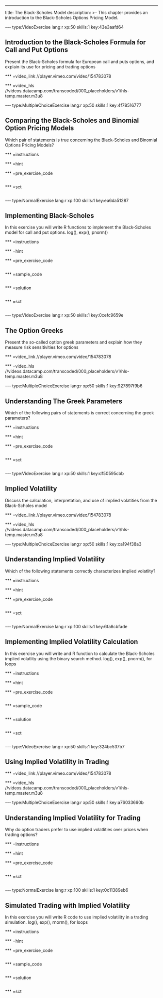 ---
title: The Black-Scholes Model
description: >-
  This chapter provides an introduction to the Black-Scholes Options Pricing
  Model.

--- type:VideoExercise lang:r xp:50 skills:1 key:43e3aafd64
## Introduction to the Black-Scholes Formula for Call and Put Options

Present the Black-Scholes formula for European call and puts options, and explain its use for pricing and trading options

*** =video_link
//player.vimeo.com/video/154783078

*** =video_hls
//videos.datacamp.com/transcoded/000_placeholders/v1/hls-temp.master.m3u8

--- type:MultipleChoiceExercise lang:r xp:50 skills:1 key:4f78516777
## Comparing the Black-Scholes and Binomial Option Pricing Models

Which pair of statements is true concerning the Black-Scholes and Binomial Options Pricing Models?

*** =instructions

*** =hint

*** =pre_exercise_code
```{r}

```

*** =sct
```{r}

```

--- type:NormalExercise lang:r xp:100 skills:1 key:ea6da51287
## Implementing Black-Scholes

In this exercise you will write R functions to implement the Black-Scholes model for call and put options. log(), exp(), pnorm()

*** =instructions

*** =hint

*** =pre_exercise_code
```{r}

```

*** =sample_code
```{r}

```

*** =solution
```{r}

```

*** =sct
```{r}

```

--- type:VideoExercise lang:r xp:50 skills:1 key:0cefc9659e
## The Option Greeks

Present the so-called option greek parameters and explain how they measure risk sensitivities for options

*** =video_link
//player.vimeo.com/video/154783078

*** =video_hls
//videos.datacamp.com/transcoded/000_placeholders/v1/hls-temp.master.m3u8

--- type:MultipleChoiceExercise lang:r xp:50 skills:1 key:927897f9b6
## Understanding The Greek Parameters

Which of the following pairs of statements is correct concerning the greek parameters?

*** =instructions

*** =hint

*** =pre_exercise_code
```{r}

```

*** =sct
```{r}

```

--- type:VideoExercise lang:r xp:50 skills:1 key:df50595cbb
## Implied Volatility

Discuss the calculation, interpretation, and use of implied volatities from the Black-Scholes model

*** =video_link
//player.vimeo.com/video/154783078

*** =video_hls
//videos.datacamp.com/transcoded/000_placeholders/v1/hls-temp.master.m3u8

--- type:MultipleChoiceExercise lang:r xp:50 skills:1 key:ca194f38a3
## Understanding Implied Volatility

Which of the following statements correctly characterizes implied volatlity?

*** =instructions

*** =hint

*** =pre_exercise_code
```{r}

```

*** =sct
```{r}

```

--- type:NormalExercise lang:r xp:100 skills:1 key:6fa8cbfade
## Implementing Implied Volatility Calculation

In this exercise you will write and R function to calculate the Black-Scholes implied volatlity using the binary search method. log(), exp(), pnorm(), for loops

*** =instructions

*** =hint

*** =pre_exercise_code
```{r}

```

*** =sample_code
```{r}

```

*** =solution
```{r}

```

*** =sct
```{r}

```

--- type:VideoExercise lang:r xp:50 skills:1 key:324bc537b7
## Using Implied Volatility in Trading



*** =video_link
//player.vimeo.com/video/154783078

*** =video_hls
//videos.datacamp.com/transcoded/000_placeholders/v1/hls-temp.master.m3u8

--- type:MultipleChoiceExercise lang:r xp:50 skills:1 key:a76033660b
## Understanding Implied Volatility for Trading

Why do option traders prefer to use implied volatlities over prices when trading options?

*** =instructions

*** =hint

*** =pre_exercise_code
```{r}

```

*** =sct
```{r}

```

--- type:NormalExercise lang:r xp:100 skills:1 key:0c11389eb6
## Simulated Trading with Implied Volatility

In this exercise you will write R code to use implied volatility in a trading simulation. log(), exp(), rnorm(), for loops

*** =instructions

*** =hint

*** =pre_exercise_code
```{r}

```

*** =sample_code
```{r}

```

*** =solution
```{r}

```

*** =sct
```{r}

```
